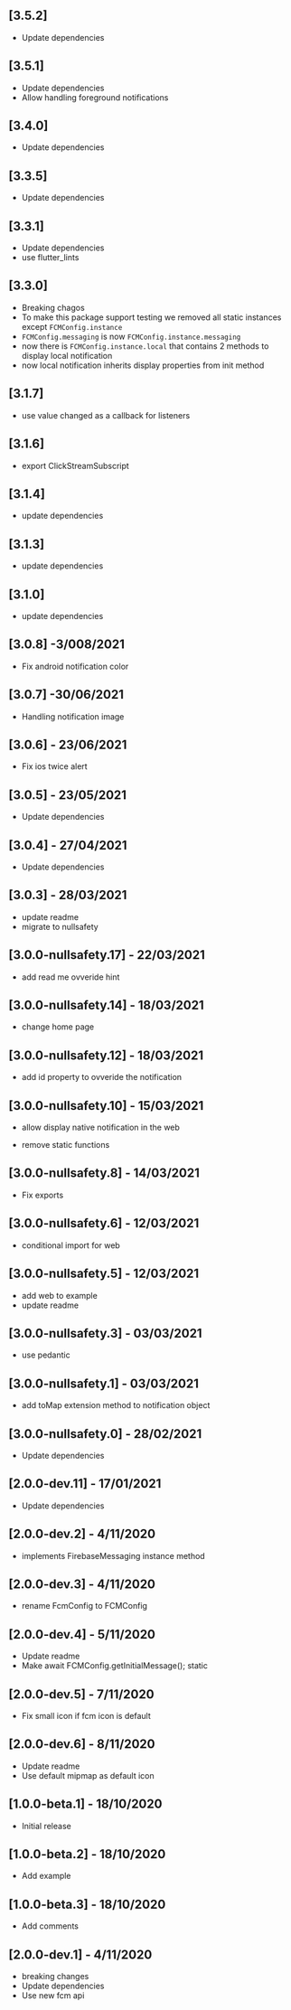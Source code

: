 ## [3.5.2] 

* Update dependencies

## [3.5.1] 

* Update dependencies
* Allow handling foreground notifications

## [3.4.0] 

* Update dependencies

## [3.3.5] 

* Update dependencies

## [3.3.1] 

* Update dependencies
* use flutter_lints

## [3.3.0] 

* Breaking chagos
* To make  this package support testing we removed all static instances except `FCMConfig.instance`
* `FCMConfig.messaging` is now  `FCMConfig.instance.messaging`
* now there is `FCMConfig.instance.local` that contains 2 methods to display local notification
* now local notification inherits display properties from init method

## [3.1.7] 

* use value changed as a callback for listeners

## [3.1.6] 

* export ClickStreamSubscript

## [3.1.4] 

* update dependencies

## [3.1.3] 

* update dependencies

## [3.1.0] 

* update dependencies

## [3.0.8] -3/008/2021

* Fix android notification color

## [3.0.7] -30/06/2021

* Handling notification image

## [3.0.6] - 23/06/2021

* Fix ios twice alert

## [3.0.5] - 23/05/2021

* Update dependencies

## [3.0.4] - 27/04/2021

* Update dependencies

## [3.0.3] - 28/03/2021

* update readme
* migrate to nullsafety

## [3.0.0-nullsafety.17] - 22/03/2021

* add read me ovveride hint

## [3.0.0-nullsafety.14] - 18/03/2021

* change home page

## [3.0.0-nullsafety.12] - 18/03/2021

* add id property to ovveride the notification

## [3.0.0-nullsafety.10] - 15/03/2021

* allow display native notification in the web

* remove static functions

## [3.0.0-nullsafety.8] - 14/03/2021

* Fix exports

## [3.0.0-nullsafety.6] - 12/03/2021

* conditional import for web

## [3.0.0-nullsafety.5] - 12/03/2021

* add web to example
* update readme

## [3.0.0-nullsafety.3] - 03/03/2021

* use pedantic

## [3.0.0-nullsafety.1] - 03/03/2021

* add toMap extension method to notification object

## [3.0.0-nullsafety.0] - 28/02/2021

* Update dependencies

## [2.0.0-dev.11] - 17/01/2021

* Update dependencies

## [2.0.0-dev.2] - 4/11/2020

* implements FirebaseMessaging instance method

## [2.0.0-dev.3] - 4/11/2020

* rename FcmConfig to FCMConfig 

## [2.0.0-dev.4] - 5/11/2020

* Update readme 
* Make await FCMConfig.getInitialMessage(); static

## [2.0.0-dev.5] - 7/11/2020

* Fix small icon if fcm icon is default

## [2.0.0-dev.6] - 8/11/2020

* Update readme
* Use default mipmap as default icon

## [1.0.0-beta.1] - 18/10/2020

* Initial release

## [1.0.0-beta.2] - 18/10/2020

* Add example

## [1.0.0-beta.3] - 18/10/2020

* Add comments

## [2.0.0-dev.1] - 4/11/2020

* breaking changes
* Update dependencies
* Use new fcm api
